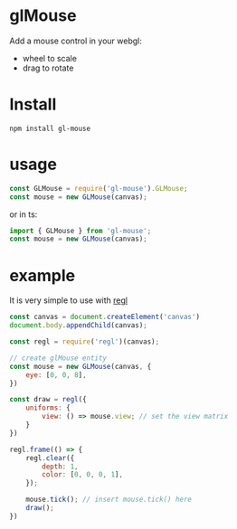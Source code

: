 # glMouse
Add a mouse control in your webgl: 
- wheel to scale
- drag to rotate

# Install
```
npm install gl-mouse
```

# usage
```js
const GLMouse = require('gl-mouse').GLMouse;
const mouse = new GLMouse(canvas);
```

or in ts:
```js
import { GLMouse } from 'gl-mouse';
const mouse = new GLMouse(canvas);
```

# example

It is very simple to use with [regl](http://regl.party)
```js
const canvas = document.createElement('canvas')
document.body.appendChild(canvas);

const regl = require('regl')(canvas);

// create glMouse entity
const mouse = new GLMouse(canvas, {
    eye: [0, 0, 8],
})

const draw = regl({
    uniforms: {
        view: () => mouse.view; // set the view matrix
    }
})

regl.frame(() => {
    regl.clear({
        depth: 1,
        color: [0, 0, 0, 1],
    });

    mouse.tick(); // insert mouse.tick() here
    draw();
})
```